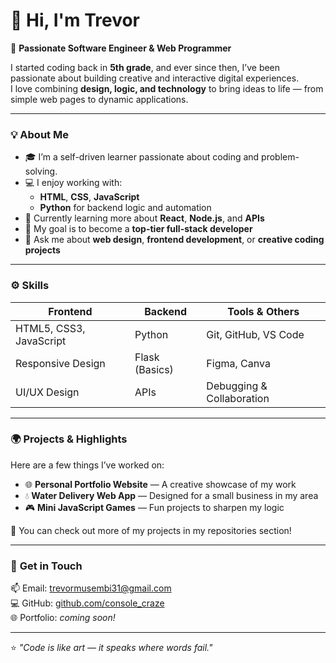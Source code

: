 # 👋 Hi, I'm Trevor

🚀 **Passionate Software Engineer & Web Programmer**

I started coding back in **5th grade**, and ever since then, I’ve been passionate about building creative and interactive digital experiences.  
I love combining **design, logic, and technology** to bring ideas to life — from simple web pages to dynamic applications.

---

### 💡 **About Me**
- 🎓 I’m a self-driven learner passionate about coding and problem-solving.  
- 💻 I enjoy working with:
  - **HTML**, **CSS**, **JavaScript**
  - **Python** for backend logic and automation
- 🌱 Currently learning more about **React**, **Node.js**, and **APIs**
- 🎯 My goal is to become a **top-tier full-stack developer**
- 💬 Ask me about **web design**, **frontend development**, or **creative coding projects**

---

### ⚙️ **Skills**
| Frontend | Backend | Tools & Others |
|-----------|----------|----------------|
| HTML5, CSS3, JavaScript | Python | Git, GitHub, VS Code |
| Responsive Design | Flask (Basics) | Figma, Canva |
| UI/UX Design | APIs | Debugging & Collaboration |

---

### 🌍 **Projects & Highlights**
Here are a few things I’ve worked on:
- 🌐 **Personal Portfolio Website** — A creative showcase of my work  
- 💧 **Water Delivery Web App** — Designed for a small business in my area  
- 🎮 **Mini JavaScript Games** — Fun projects to sharpen my logic  

🧭 You can check out more of my projects in my repositories section!

---

### 💌 **Get in Touch**
📫 Email: [trevormusembi31@gmail.com](mailtotrevormusembi31@gmail.com)  
💻 GitHub: [github.com/console_craze](https://github.com/TrevorYourUsername)  
🌐 Portfolio: *coming soon!*  

---

⭐️ _"Code is like art — it speaks where words fail."_  
